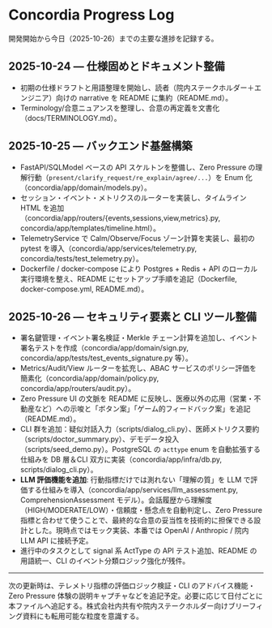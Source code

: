 # Concordia Progress Log

開発開始から今日（2025-10-26）までの主要な進捗を記録する。

## 2025-10-24 — 仕様固めとドキュメント整備
- 初期の仕様ドラフトと用語整理を開始し、読者（院内ステークホルダー＋エンジニア）向けの narrative を README に集約（README.md）。
- Terminology/合意ニュアンスを整理し、合意の再定義を文書化（docs/TERMINOLOGY.md）。

## 2025-10-25 — バックエンド基盤構築
- FastAPI/SQLModel ベースの API スケルトンを整備し、Zero Pressure の理解行動（`present/clarify_request/re_explain/agree/...`）を Enum 化（concordia/app/domain/models.py）。
- セッション・イベント・メトリクスのルーターを実装し、タイムライン HTML を追加（concordia/app/routers/{events,sessions,view,metrics}.py, concordia/app/templates/timeline.html）。
- TelemetryService で Calm/Observe/Focus ゾーン計算を実装し、最初の pytest を導入（concordia/app/services/telemetry.py, concordia/tests/test_telemetry.py）。
- Dockerfile / docker-compose により Postgres + Redis + API のローカル実行環境を整え、README にセットアップ手順を追記（Dockerfile, docker-compose.yml, README.md）。

## 2025-10-26 — セキュリティ要素と CLI ツール整備
- 署名鍵管理・イベント署名検証・Merkle チェーン計算を追加し、イベント署名テストを作成（concordia/app/domain/sign.py, concordia/app/tests/test_events_signature.py 等）。
- Metrics/Audit/View ルーターを拡充し、ABAC サービスのポリシー評価を簡素化（concordia/app/domain/policy.py, concordia/app/routers/audit.py）。
- Zero Pressure UI の文脈を README に反映し、医療以外の応用（営業・不動産など）への示唆と「ボタン案」「ゲーム的フィードバック案」を追記（README.md）。
- CLI 群を追加：疑似対話入力（scripts/dialog_cli.py）、医師メトリクス要約（scripts/doctor_summary.py）、デモデータ投入（scripts/seed_demo.py）。PostgreSQL の `acttype` enum を自動拡張する仕組みを DB 層＆CLI 双方に実装（concordia/app/infra/db.py, scripts/dialog_cli.py）。
- **LLM 評価機能を追加**: 行動指標だけでは測れない「理解の質」を LLM で評価する仕組みを導入（concordia/app/services/llm_assessment.py, ComprehensionAssessment モデル）。会話履歴から理解度（HIGH/MODERATE/LOW）・信頼度・懸念点を自動判定し、Zero Pressure 指標と合わせて使うことで、最終的な合意の妥当性を技術的に担保できる設計とした。現時点ではモック実装、本番では OpenAI / Anthropic / 院内 LLM API に接続予定。
- 進行中のタスクとして signal 系 ActType の API テスト追加、README の用語統一、CLI のイベント分類ロジック強化が残件。

---

次の更新時は、テレメトリ指標の評価ロジック検証・CLI のアドバイス機能・Zero Pressure 体験の説明キャプチャなどを追記予定。必要に応じて日付ごとに本ファイルへ追記する。株式会社内共有や院内ステークホルダー向けブリーフィング資料にも転用可能な粒度を意識する。 
